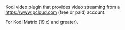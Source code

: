 Kodi video plugin that provides video streaming from a https://www.pcloud.com (free or paid) account.

For Kodi Matrix (19.x) and greater).
